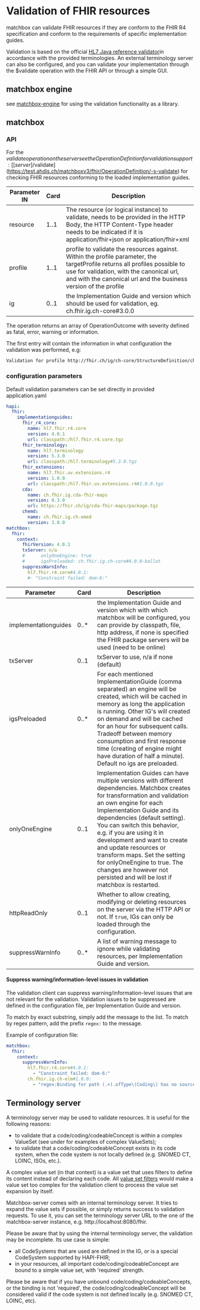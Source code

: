 # Validation of FHIR resources

matchbox can validate FHIR resources if they are conform to the FHIR R4 specification
and conform to the requirements of specific implementation guides.

Validation is based on the official [HL7 Java reference validator](https://confluence.hl7.org/display/FHIR/Using+the+FHIR+Validator)in accordance with the provided terminologies. An external terminology server can also be configured, and you can validate your implementation through the $validate operation with the FHIR API or through a simple GUI.

## matchbox engine

see [matchbox-engine](/matchbox-engine) for using the validation functionality as a library.

## matchbox

### API

For the $validate operation on the server see the OperationDefintion for validation support: [[server]/$validate](https://test.ahdis.ch/matchboxv3/fhir/OperationDefinition/-s-validate) for checking FHIR resources conforming to the loaded implementation guides.

| Parameter IN | Card | Description                                                                                                                                                                                                                                |
|--------------|------|--------------------------------------------------------------------------------------------------------------------------------------------------------------------------------------------------------------------------------------------|
| resource     | 1..1 | The resource (or logical instance) to validate, needs to be provided in the HTTP Body, the HTTP Content-Type header needs to be indicated if it is application/fhir+json or application/fhir+xml                                           |
| profile      | 1..1 | profile to validate the resources against. Within the profile parameter, the targetProfile returns all profiles possible to use for validation, with the canonical url, and with the canonical url and the business version of the profile |
| ig           | 0..1 | the Implementation Guide and version which should be used for validation, eg. ch.fhir.ig.ch-core#3.0.0                                                                                                                                     |

The operation returns an array of OperationOutcome with severity defined as fatal, error, warning or information.

The first entry will contain the information in what configuration the validation was performed, e.g:

```bash
Validation for profile http://fhir.ch/ig/ch-core/StructureDefinition/ch-core-patient|3.0.0 (2018-10-15T00:00:00+10:00) with packages: hl7.fhir.xver-extensions#0.0.13, hl7.fhir.r4.core#4.0.1, hl7.terminology#5.1.0, ihe.formatcode.fhir#1.1.0, ch.fhir.ig.ch-epr-term#2.0.8, ch.fhir.ig.ch-core#3.0.0 No Issues detected. Total: 4430ms powered by matchbox-engine 3.1.0, hapi-fhir 6.2.5 and org.hl7.fhir.core 5.6.92 validation parameters Parameters {doNative=false, hintAboutNonMustSupport=false, recursive=false, doDebug=false, assumeValidRestReferences=false, canDoNative=false, noExtensibleBindingMessages=false, noUnicodeBiDiControlChars=false, noInvariants=false, wantInvariantsInMessages=false, txServer='http://tx.fhir.org', lang='null', snomedCT='900000000000207008', targetVer='null', ig=ch.fhir.ig.ch-core#3.0.0, questionnaireMode=CHECK, level=HINTS, mode=VALIDATION, securityChecks=false, crumbTrails=false, forPublication=false, jurisdiction=urn:iso:std:iso:3166#US, allowExampleUrls=false, locale='English', locations={}}
```

### configuration parameters

Default validation parameters can be set directly in provided application.yaml

```yaml
hapi:
  fhir:
    implementationguides:
      fhir_r4_core:
        name: hl7.fhir.r4.core
        version: 4.0.1
        url: classpath:/hl7.fhir.r4.core.tgz
      fhir_terminology:
        name: hl7.terminology
        version: 5.3.0
        url: classpath:/hl7.terminology#5.3.0.tgz
      fhir_extensions:
        name: hl7.fhir.uv.extensions.r4
        version: 1.0.0
        url: classpath:/hl7.fhir.uv.extensions.r4#1.0.0.tgz
      cda:
        name: ch.fhir.ig.cda-fhir-maps
        version: 0.3.0
        url: https://fhir.ch/ig/cda-fhir-maps/package.tgz
      chemd:
        name: ch.fhir.ig.ch-emed
        version: 3.0.0
matchbox:
  fhir:
    context:
      fhirVersion: 4.0.1
      txServer: n/a
      #      onlyOneEngine: true
      #      igsPreloaded: ch.fhir.ig.ch-core#4.0.0-ballot
      suppressWarnInfo:
        hl7.fhir.r4.core#4.0.1:
        #- "Constraint failed: dom-6:"
```

| Parameter            | Card  | Description                                                                                                                                                                                                                                                                                                                                                                                                                                                                       |
|----------------------|-------|-----------------------------------------------------------------------------------------------------------------------------------------------------------------------------------------------------------------------------------------------------------------------------------------------------------------------------------------------------------------------------------------------------------------------------------------------------------------------------------|
| implementationguides | 0..\* | the Implementation Guide and version which with which matchbox will be configured, you can provide by classpath, file, http address, if none is specified the FHIR package servers will be used (need to be online)                                                                                                                                                                                                                                                               |
| txServer             | 0..1  | txServer to use, n/a if none (default)                                                                                                                                                                                                                                                                                                                                                                                                                                            |
| igsPreloaded         | 0..\* | For each mentioned ImplementationGuide (comma separated) an engine will be created, which will be cached in memory as long the application is running. Other IG's will created on demand and will be cached for an hour for subsequent calls. Tradeoff between memory consumption and first response time (creating of engine might have duration of half a minute). Default no igs are preloaded.                                                                                |
| onlyOneEngine        | 0..1  | Implementation Guides can have multiple versions with different dependencies. Matchbox creates for transformation and validation an own engine for each Implementation Guide and its dependencies (default setting). You can switch this behavior, e.g. if you are using it in development and want to create and update resources or transform maps. Set the setting for onlyOneEngine to true. The changes are however not persisted and will be lost if matchbox is restarted. |
| httpReadOnly         | 0..1  | Whether to allow creating, modifying or deleting resources on the server via the HTTP API or not. If `true`, IGs can only be loaded through the configuration.                                                                                                                                                                                                                                                                                                                    |
| suppressWarnInfo     | 0..\* | A list of warning message to ignore while validating resources, per Implementation Guide and version.                                                                                                                                                                                                                                                                                                                                                                             |

#### Suppress warning/information-level issues in validation

The validation client can suppress warning/information-level issues that are not relevant for the validation.
Validation issues to be suppressed are defined in the configuration file, per Implementation Guide and version.

To match by exact substring, simply add the message to the list.
To match by regex pattern, add the prefix `regex:` to the message.

Example of configuration file:
```yaml
matchbox:
  fhir:
    context:
      suppressWarnInfo:
        hl7.fhir.r4.core#4.0.1:
          - "Constraint failed: dom-6:"
        ch.fhir.ig.ch-elm#1.0.0:
          - "regex:Binding for path (.+).ofType\(Coding\) has no source, so can't be checked"
```

## Terminology server

A terminology server may be used to validate resources.
It is useful for the following reasons:

- to validate that a code/coding/codeableConcept is within a complex ValueSet (see under for examples of complex 
  ValueSets);
- to validate that a code/coding/codeableConcept exists in its code system, when the code system is not locally 
  defined (e.g. SNOMED CT, LOINC, ISOs, etc.).

A complex value set (in that context) is a value set that uses filters to define its content instead of declaring 
each code. All [value set filters](http://build.fhir.org/valueset-filter-operator.html) would make a value set too 
complex for the validation client to process the value set expansion by itself.

Matchbox-server comes with an internal terminology server.
It tries to expand the value sets if possible, or simply returns success to validation requests. 
To use it, you can set the terminology server URL to the one of the matchbox-server instance, e.g. 
http://localhost:8080/fhir.

Please be aware that by using the internal terminology server, the validation may be incomplete.
Its use case is simple:

- all CodeSystems that are used are defined in the IG, or is a special CodeSystem supported by HAPI-FHIR;
- in your resources, all important code/coding/codeableConcept are bound to a simple value set, with 'required' 
  strength.

Please be aware that if you have unbound code/coding/codeableConcepts, or the binding is not 'required', the 
code/coding/codeableConcept will be considered valid if the code system is not defined locally (e.g. SNOMED CT, 
LOINC, etc).
